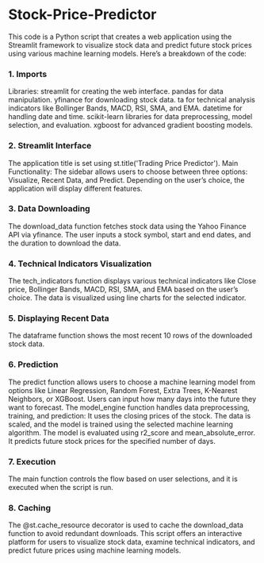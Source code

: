 # Stock-Price-Predictor

This code is a Python script that creates a web application using the Streamlit framework to visualize stock data and predict future stock prices using various machine learning models. Here’s a breakdown of the code:

### 1. Imports
Libraries:
streamlit for creating the web interface.
pandas for data manipulation.
yfinance for downloading stock data.
ta for technical analysis indicators like Bollinger Bands, MACD, RSI, SMA, and EMA.
datetime for handling date and time.
scikit-learn libraries for data preprocessing, model selection, and evaluation.
xgboost for advanced gradient boosting models.

### 2. Streamlit Interface
The application title is set using st.title('Trading Price Predictor').
Main Functionality:
The sidebar allows users to choose between three options: Visualize, Recent Data, and Predict.
Depending on the user’s choice, the application will display different features.

### 3. Data Downloading
The download_data function fetches stock data using the Yahoo Finance API via yfinance.
The user inputs a stock symbol, start and end dates, and the duration to download the data.

### 4. Technical Indicators Visualization
The tech_indicators function displays various technical indicators like Close price, Bollinger Bands, MACD, RSI, SMA, and EMA based on the user’s choice.
The data is visualized using line charts for the selected indicator.

### 5. Displaying Recent Data
The dataframe function shows the most recent 10 rows of the downloaded stock data.

### 6. Prediction
The predict function allows users to choose a machine learning model from options like Linear Regression, Random Forest, Extra Trees, K-Nearest Neighbors, or XGBoost.
Users can input how many days into the future they want to forecast.
The model_engine function handles data preprocessing, training, and prediction:
It uses the closing prices of the stock.
The data is scaled, and the model is trained using the selected machine learning algorithm.
The model is evaluated using r2_score and mean_absolute_error.
It predicts future stock prices for the specified number of days.

### 7. Execution
The main function controls the flow based on user selections, and it is executed when the script is run.

### 8. Caching
The @st.cache_resource decorator is used to cache the download_data function to avoid redundant downloads.
This script offers an interactive platform for users to visualize stock data, examine technical indicators, and predict future prices using machine learning models.
